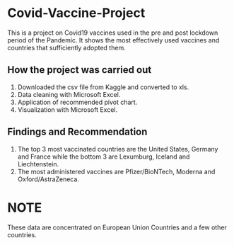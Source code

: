 # Covid-Vaccine-Project
This is a project on Covid19 vaccines used in the pre and post lockdown period of the Pandemic. It shows the most effectively used vaccines and countries that sufficiently adopted them.

##  How the project was carried out
1. Downloaded the csv file from Kaggle and converted to xls.
2. Data cleaning with Microsoft Excel.
3. Application of recommended pivot chart.
4. Visualization with Microsoft Excel.

## Findings and Recommendation
1. The top 3 most vaccinated countries are the United States, Germany and France while the bottom 3 are Lexumburg, Iceland and Liechtenstein.
2. The most administered vaccines are Pfizer/BioNTech, Moderna and Oxford/AstraZeneca.

# NOTE 
These data are concentrated on European Union Countries and a few other countries.
